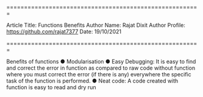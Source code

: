 
=======================================================

Article Title: Functions Benefits
Author Name: Rajat Dixit
Author Profile: https://github.com/rajat7377
Date: 19/10/2021

=======================================================

Benefits of functions
● Modularisation
● Easy Debugging: It is easy to find and correct the error in function as
compared to raw code without function where you must correct the
error (if there is any) everywhere the specific task of the function is
performed.
● Neat code: A code created with function is easy to read and dry run


